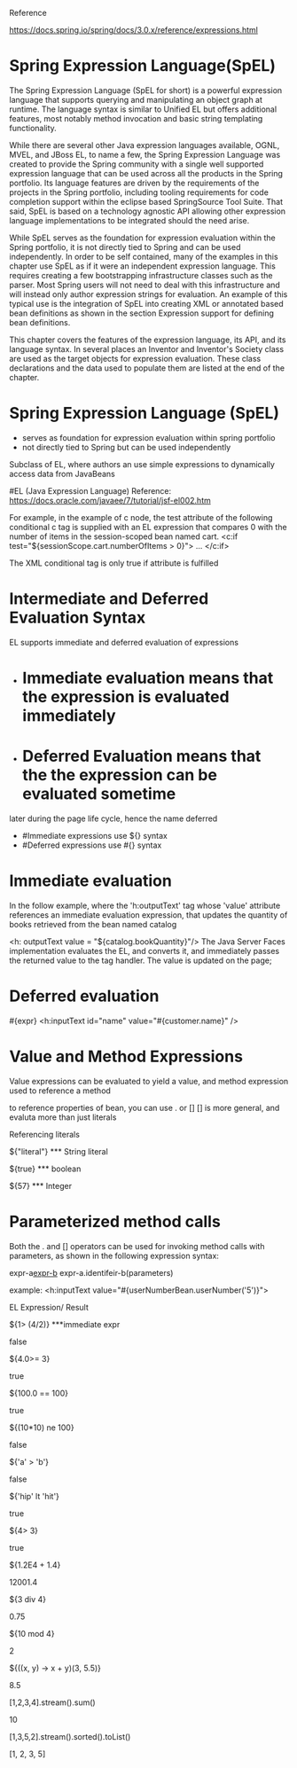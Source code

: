 Reference

https://docs.spring.io/spring/docs/3.0.x/reference/expressions.html


# Spring Expression Language(SpEL)

The Spring Expression Language (SpEL for short) is a powerful expression language that supports querying and manipulating an object graph at runtime. The language syntax is similar to Unified EL but offers additional features, most notably method invocation and basic string templating functionality.

While there are several other Java expression languages available, OGNL, MVEL, and JBoss EL, to name a few, the Spring Expression Language was created to provide the Spring community with a single well supported expression language that can be used across all the products in the Spring portfolio. Its language features are driven by the requirements of the projects in the Spring portfolio, including tooling requirements for code completion support within the eclipse based SpringSource Tool Suite. That said, SpEL is based on a technology agnostic API allowing other expression language implementations to be integrated should the need arise.

While SpEL serves as the foundation for expression evaluation within the Spring portfolio, it is not directly tied to Spring and can be used independently. In order to be self contained, many of the examples in this chapter use SpEL as if it were an independent expression language. This requires creating a few bootstrapping infrastructure classes such as the parser. Most Spring users will not need to deal with this infrastructure and will instead only author expression strings for evaluation. An example of this typical use is the integration of SpEL into creating XML or annotated based bean definitions as shown in the section Expression support for defining bean definitions.

This chapter covers the features of the expression language, its API, and its language syntax. In several places an Inventor and Inventor's Society class are used as the target objects for expression evaluation. These class declarations and the data used to populate them are listed at the end of the chapter.


# Spring Expression Language (SpEL)

- serves as foundation for expression evaluation within
spring portfolio
- not directly tied to Spring but can be used independently



Subclass of EL, where authors an use simple expressions to dynamically access
data from JavaBeans

#EL (Java Expression Language)
Reference: https://docs.oracle.com/javaee/7/tutorial/jsf-el002.htm

For example, in the example of c node, the test attribute of the following
conditional c tag is supplied with an EL expression that compares 0 with the number
of items in the session-scoped bean named cart.
<c:if test="${sessionScope.cart.numberOfItems > 0}">
  ...
</c:if>

The XML conditional tag is only true if attribute is fulfilled


# Intermediate and Deferred Evaluation Syntax
EL supports immediate and deferred evaluation of expressions
- # Immediate evaluation means that the expression is evaluated immediately
- # Deferred Evaluation means that the the expression can be evaluated sometime
later during the page life cycle, hence the name deferred

- #Immediate expressions use ${} syntax
- #Deferred expressions use #{} syntax

# Immediate evaluation
In the follow example, where the 'h:outputText' tag whose 'value' attribute references an
immediate evaluation expression, that updates the quantity of books retrieved 
from the bean named catalog

<h: outputText value = "${catalog.bookQuantity}"/>
The Java Server Faces implementation evaluates the EL, and converts it,
and immediately passes the returned value to the tag handler. The value is updated 
on the page;

# Deferred evaluation

#{expr} 
<h:inputText id="name" value="#{customer.name}" />


# Value and Method Expressions

Value expressions can be evaluated to yield a value, and method expression used to reference 
a method

to reference properties of bean, you can use . or []
[] is more general, and evaluta more than just literals

Referencing literals

${"literal"} *** String literal

${true} *** boolean

${57} *** Integer

# Parameterized method calls
Both the . and [] operators can be used for 
invoking method calls with parameters, as shown in the following expression syntax:

expr-a[expr-b](parameters)
expr-a.identifeir-b(parameters)

example:
<h:inputText value="#{userNumberBean.userNumber('5')}">


EL Expression/
Result

${1> (4/2)}  ***immediate expr

false

${4.0>= 3}

true

${100.0 == 100}

true

${(10*10) ne 100}

false

${'a' > 'b'}

false

${'hip' lt 'hit'}

true

${4> 3}

true

${1.2E4 + 1.4}

12001.4

${3 div 4}

0.75

${10 mod 4}

2

${((x, y) -> x + y)(3, 5.5)}

8.5

[1,2,3,4].stream().sum()

10

[1,3,5,2].stream().sorted().toList()

[1, 2, 3, 5]
